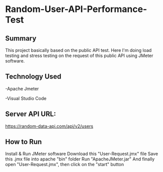 # Random-User-API-Performance-Test

## Summary

This project basically based on the public API test. Here I'm doing load testing and stress testing on the request of this public API using JMeter software.

## Technology Used

 -Apache Jmeter

-Visual Studio Code

## Server API URL:
https://random-data-api.com/api/v2/users

## How to Run

Install & Run JMeter software
Download this "User-Request.jmx" file
Save this .jmx file into apache "bin" folder
Run "ApacheJMeter.jar"
And finally open "User-Request.jmx", then click on the "start" button
